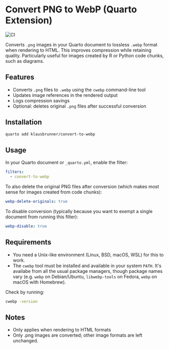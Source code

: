# Convert PNG to WebP (Quarto Extension)

![CI](https://github.com/klausbrunner/convert-to-webp/actions/workflows/ci.yml/badge.svg)

Converts `.png` images in your Quarto document to lossless `.webp` format when rendering to HTML.
This improves compression while retaining quality. Particularly useful for images created by R or Python code chunks, such as diagrams.

## Features

- Converts `.png` files to `.webp` using the `cwebp` command-line tool
- Updates image references in the rendered output
- Logs compression savings
- Optional: deletes original `.png` files after successful conversion

## Installation

```bash
quarto add klausbrunner/convert-to-webp
```

## Usage

In your Quarto document or `_quarto.yml`, enable the filter:

```yaml
filters:
  - convert-to-webp
```

To also delete the original PNG files after conversion (which makes most sense for images created from code chunks):

```yaml
webp-delete-originals: true
```

To disable conversion (typically because you want to exempt a single document from running this filter):

```yaml
webp-disable: true
```

## Requirements

- You need a Unix-like environment (Linux, BSD, macOS, WSL) for this to work.
- The `cwebp` tool must be installed and available in your system `PATH`. It's availabe from all the usual package managers, though package names vary (e.g. `webp` on Debian/Ubuntu, `libwebp-tools` on Fedora, `webp` on macOS with Homebrew).

Check by running:

```bash
cwebp -version
```

## Notes

- Only applies when rendering to HTML formats
- Only .png images are converted; other image formats are left unchanged.
